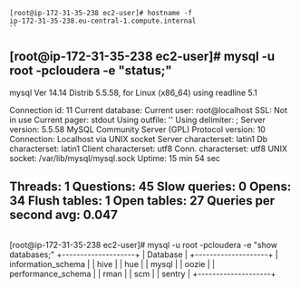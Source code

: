```
[root@ip-172-31-35-238 ec2-user]# hostname -f
ip-172-31-35-238.eu-central-1.compute.internal
``
```
[root@ip-172-31-35-238 ec2-user]# mysql -u root -pcloudera -e "status;"
--------------
mysql  Ver 14.14 Distrib 5.5.58, for Linux (x86_64) using readline 5.1

Connection id:          11
Current database:
Current user:           root@localhost
SSL:                    Not in use
Current pager:          stdout
Using outfile:          ''
Using delimiter:        ;
Server version:         5.5.58 MySQL Community Server (GPL)
Protocol version:       10
Connection:             Localhost via UNIX socket
Server characterset:    latin1
Db     characterset:    latin1
Client characterset:    utf8
Conn.  characterset:    utf8
UNIX socket:            /var/lib/mysql/mysql.sock
Uptime:                 15 min 54 sec

Threads: 1  Questions: 45  Slow queries: 0  Opens: 34  Flush tables: 1  Open tables: 27  Queries per second avg: 0.047
--------------
```
```
[root@ip-172-31-35-238 ec2-user]# mysql -u root -pcloudera -e "show databases;"
+--------------------+
| Database           |
+--------------------+
| information_schema |
| hive               |
| hue                |
| mysql              |
| oozie              |
| performance_schema |
| rman               |
| scm                |
| sentry             |
+--------------------+
```
